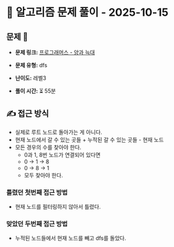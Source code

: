 # 📝 알고리즘 문제 풀이 - 2025-10-15

## 문제 📖

- **문제 링크:** [프로그래머스 - 양과 늑대](https://school.programmers.co.kr/learn/courses/30/lessons/92343)

- **문제 유형:** dfs

- **난이도:** 레벨3

- **풀이 시간:** ⏳ 55분

## ✍ 접근 방식

- 실제로 루트 노드로 돌아가는 게 아니다.
- 현재 노드에서 갈 수 있는 곳들 + 누적된 갈 수 있는 곳들 - 현재 노드
- 모든 경우의 수를 찾아야 한다.
  - 0과 1, 8번 노드가 연결되어 있다면
  - 0 -> 1 -> 8
  - 0 -> 8 -> 1
  - 모두 찾아야 한다.

### 틀렸던 첫번째 접근 방법

- 현재 노드를 필터링하지 않아서 틀렸다.

### 맞았던 두번째 접근 방법

- 누적된 노드들에서 현재 노드를 빼고 dfs를 돌았다.
